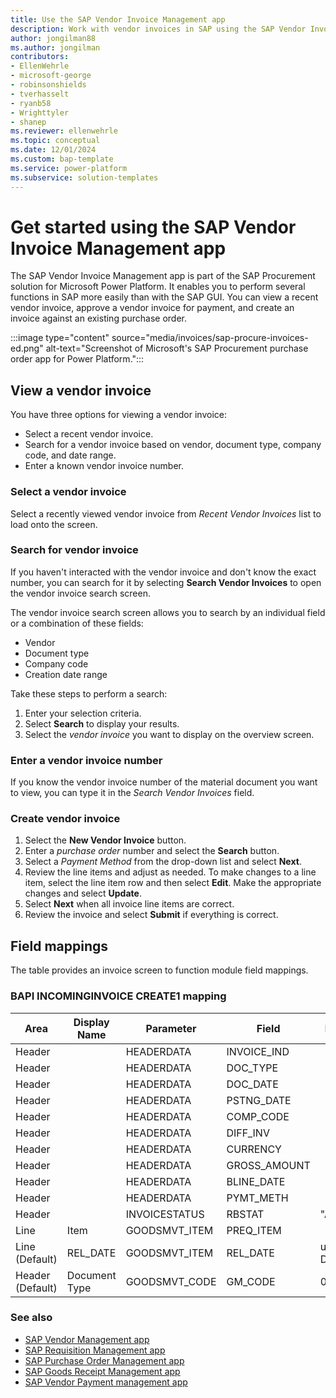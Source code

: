 ```yaml
---
title: Use the SAP Vendor Invoice Management app
description: Work with vendor invoices in SAP using the SAP Vendor Invoice Management app for Microsoft Power Platform.
author: jongilman88
ms.author: jongilman
contributors:
- EllenWehrle
- microsoft-george
- robinsonshields
- tverhasselt
- ryanb58
- Wrighttyler
- shanep
ms.reviewer: ellenwehrle
ms.topic: conceptual
ms.date: 12/01/2024
ms.custom: bap-template
ms.service: power-platform
ms.subservice: solution-templates
---
```


# Get started using the SAP Vendor Invoice Management app

The SAP Vendor Invoice Management app is part of the SAP Procurement solution for Microsoft Power Platform. It enables you to perform several functions in SAP more easily than with the SAP GUI. You can view a recent vendor invoice, approve a vendor invoice for payment, and create an invoice against an existing purchase order.

:::image type="content" source="media/invoices/sap-procure-invoices-ed.png" alt-text="Screenshot of Microsoft's SAP Procurement purchase order app for Power Platform.":::

## View a vendor invoice

You have three options for viewing a vendor invoice:

- Select a recent vendor invoice.
- Search for a vendor invoice based on vendor, document type, company code, and date range.
- Enter a known vendor invoice number.

### Select a vendor invoice

Select a recently viewed vendor invoice from *Recent Vendor Invoices* list to load onto the screen.

### Search for vendor invoice

If you haven't interacted with the vendor invoice and don't know the exact number, you can search for it by selecting **Search Vendor Invoices** to open the vendor invoice search screen.

The vendor invoice search screen allows you to search by an individual field or a combination of these fields:

- Vendor
- Document type
- Company code
- Creation date range

Take these steps to perform a search:

1. Enter your selection criteria.
1. Select **Search** to display your results.
1. Select the _vendor invoice_ you want to display on the overview screen.

### Enter a vendor invoice number

If you know the vendor invoice number of the material document you want to view, you can type it in the _Search Vendor Invoices_ field.

### Create vendor invoice

1. Select the **New Vendor Invoice** button.
1. Enter a _purchase order_ number and select the **Search** button.
1. Select a _Payment Method_ from the drop-down list and select **Next**.
1. Review the line items and adjust as needed. To make changes to a line item, select the line item row and then select **Edit**. Make the appropriate changes and select **Update**.
1. Select **Next** when all invoice line items are correct.
1. Review the invoice and select **Submit** if everything is correct.

## Field mappings

The table provides an invoice screen to function module field mappings.

### BAPI INCOMINGINVOICE CREATE1 mapping

| Area             | Display Name            | Parameter | Field     | Default       |
|------------------|-------------------------|-----------|------------|---------------|
| Header           |                  | HEADERDATA    | INVOICE_IND |               |
| Header           |                  | HEADERDATA    | DOC_TYPE |               |
| Header           |                  | HEADERDATA    | DOC_DATE |               |
| Header           |                  | HEADERDATA    | PSTNG_DATE |               |
| Header           |                  | HEADERDATA    | COMP_CODE |               |
| Header           |                  | HEADERDATA    | DIFF_INV |               |
| Header           |                  | HEADERDATA    | CURRENCY |               |
| Header           |                  | HEADERDATA    | GROSS_AMOUNT |               |
| Header           |                  | HEADERDATA    | BLINE_DATE |               |
| Header           |                  | HEADERDATA    | PYMT_METH |               |
| Header           |                  | INVOICESTATUS    | RBSTAT | "A"              |
| Line             | Item                    | GOODSMVT_ITEM | PREQ_ITEM  |               |
| Line (Default)   | REL_DATE                | GOODSMVT_ITEM    | REL_DATE   | utcNow() Date |
| Header (Default) | Document Type           | GOODSMVT_CODE    | GM_CODE    | 01            |

### See also

- [SAP Vendor Management app](vendor-management.md)
- [SAP Requisition Management app](requisition-management.md)
- [SAP Purchase Order Management app](purchase-order-management.md)
- [SAP Goods Receipt Management app](goods-receipt-management.md)
- [SAP Vendor Payment management app](payment-management.md)
